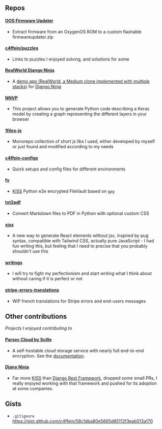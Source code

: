 ## Repos

#### [OOS Firmware Updater](https://github.com/c4ffein/OOS-firmware-updater)
- Extract firmware from an OxygenOS ROM to a custom flashable firmwareupdater.zip

#### [c4ffein/puzzles](https://github.com/c4ffein/puzzles)
- Links to puzzles I enjoyed solving, and solutions for some

#### [RealWorld Django Ninja](https://github.com/c4ffein/realworld-django-ninja/)
- A [demo app (RealWorld, a Medium clone implemented with multiple stacks)](https://codebase.show/projects/realworld?category=backend&language=python) for [Django Ninja](https://django-ninja.dev/)

#### [NNVP](https://github.com/c4ffein/NNVP)
- This project allows you to generate Python code describing a Keras model by creating a graph representing the different layers in your browser

#### [1files-js](https://github.com/c4ffein/1files-js)
- Monorepo collection of short js libs I used, either developed by myself or just found and modified according to my needs

#### [c4ffein-configs](https://github.com/c4ffein/c4ffein-configs)
- Quick setups and config files for different environments

#### [fv](https://github.com/c4ffein/fv)
- [KISS](https://en.wikipedia.org/wiki/KISS_principle) Python e2e encrypted FileVault based on `gpg`

#### [txt2pdf](https://github.com/c4ffein/txt2pdf)
- Convert Markdown files to PDF in Python with optional custom CSS

#### [xjsx](https://github.com/c4ffein/xjsx)
- A new way to generate React elements without jsx, inspired by pug syntax, compatible with Tailwind CSS, actually pure JavaScript - I had fun writing this, but feeling that I need to precise that you probably shouldn't use this

#### [writings](https://github.com/c4ffein/writings)
- I will try to fight my perfectionism and start writing what I think about without caring if it is perfect or not

#### [stripe-errors-translations](https://github.com/c4ffein/stripe-errors-translations)
- WiP french translations for Stripe errors and end-users messages

## Other contributions
*Projects I enjoyed contributing to*
#### [Parsec Cloud by Scille](https://github.com/Scille/parsec-cloud)
- A self-hostable cloud storage service with nearly full end-to-end encryption. See the [documentation](https://docs.parsec.cloud/en/latest/architecture.html).

#### [Djano Ninja](https://github.com/vitalik/django-ninja)
- Far more [KISS](https://en.wikipedia.org/wiki/KISS_principle) than [Django Rest Framework](https://github.com/encode/django-rest-framework), dropped some small PRs, I really enjoyed working with that framework and pushed for its adoption at some companies.

## Gists
- `.gitignore` https://gist.github.com/c4ffein/58c1dba80e5665d85112f3eab513a170
